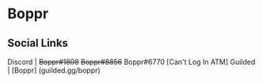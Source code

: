 # Boppr
## Social Links
Discord | ~~Boppr#1808~~ ~~Boppr#8856~~ Boppr#6770 [Can't Log In ATM]
Guilded | [Boppr] (guilded.gg/boppr)
